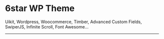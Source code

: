 # 6star WP Theme

Uikit, Wordpress, Woocommerce, Timber, Advanced Custom Fields, SwiperJS, Infinite Scroll, Font Awesome...

---

